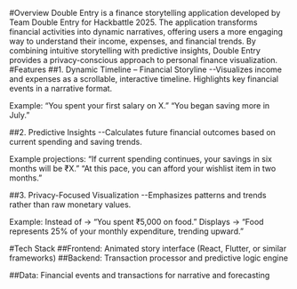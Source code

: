 #Overview
Double Entry is a finance storytelling application developed by Team Double Entry for Hackbattle 2025.
The application transforms financial activities into dynamic narratives, offering users a more engaging way to understand their income, expenses, and financial trends. By combining intuitive storytelling with predictive insights, Double Entry provides a privacy-conscious approach to personal finance visualization.
#Features
##1. Dynamic Timeline – Financial Storyline
--Visualizes income and expenses as a scrollable, interactive timeline.
Highlights key financial events in a narrative format.

Example:
“You spent your first salary on X.”
“You began saving more in July.”

##2. Predictive Insights
--Calculates future financial outcomes based on current spending and saving trends.

Example projections:
“If current spending continues, your savings in six months will be ₹X.”
“At this pace, you can afford your wishlist item in two months.”

##3. Privacy-Focused Visualization
--Emphasizes patterns and trends rather than raw monetary values.

Example:
Instead of → “You spent ₹5,000 on food.”
Displays → “Food represents 25% of your monthly expenditure, trending upward.”

#Tech Stack
##Frontend: Animated story interface (React, Flutter, or similar frameworks)
##Backend: Transaction processor and predictive logic engine

##Data: Financial events and transactions for narrative and forecasting
